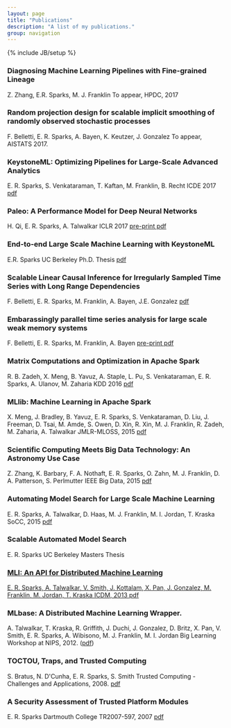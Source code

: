 ```yaml
---
layout: page
title: "Publications"
description: "A list of my publications."
group: navigation
---
```

{% include JB/setup %}

### Diagnosing Machine Learning Pipelines with Fine-grained Lineage
Z. Zhang, E.R. Sparks, M. J. Franklin
To appear, HPDC, 2017

### Random projection design for scalable implicit smoothing of randomly observed stochastic processes
F. Belletti, E. R. Sparks, A. Bayen, K. Keutzer, J. Gonzalez
To appear, AISTATS 2017.

### KeystoneML: Optimizing Pipelines for Large-Scale Advanced Analytics
E. R. Sparks, S. Venkataraman, T. Kaftan, M. Franklin, B. Recht
ICDE 2017
<a href="https://amplab.cs.berkeley.edu/wp-content/uploads/2017/01/ICDE_2017_CameraReady_475.pdf">pdf</a>

### Paleo: A Performance Model for Deep Neural Networks
H. Qi, E. R. Sparks, A. Talwalkar
ICLR 2017
<a href="https://openreview.net/pdf?id=SyVVJ85lg">pre-print pdf</a>

### End-to-end Large Scale Machine Learning with KeystoneML
E.R. Sparks
UC Berkeley Ph.D. Thesis
<a href="http://www2.eecs.berkeley.edu/Pubs/TechRpts/2016/EECS-2016-200.pdf">pdf</a>

### Scalable Linear Causal Inference for Irregularly Sampled Time Series with Long Range Dependencies
F. Belletti, E. R. Sparks, M. Franklin, A. Bayen, J.E. Gonzalez
<a href="https://sites.google.com/site/nipsts2016/NIPS_2016_TSW_paper_26.pdf?attredirects=0&d=1">pdf</a>

### Embarassingly parallel time series analysis for large scale weak memory systems
F. Belletti, E. R. Sparks, M. Franklin, A. Bayen
<a href="https://arxiv.org/abs/1511.06493">pre-print pdf</a>

### Matrix Computations and Optimization in Apache Spark
R. B. Zadeh, X. Meng, B. Yavuz, A. Staple, L. Pu, S. Venkataraman, E. R. Sparks, A. Ulanov, M. Zaharia
KDD 2016
<a href="https://stanford.edu/~rezab/papers/linalg.pdf">pdf</a>

### MLlib: Machine Learning in Apache Spark
X. Meng, J. Bradley, B. Yavuz, E. R. Sparks, S. Venkataraman, D. Liu, J. Freeman, D. Tsai, M. Amde, S. Owen, D. Xin, R. Xin, M. J. Franklin, R. Zadeh, M. Zaharia, A. Talwalkar
JMLR-MLOSS, 2015
<a href="http://arxiv.org/pdf/1505.06807v1">pdf</a>
 
### Scientific Computing Meets Big Data Technology: An Astronomy Use Case
Z. Zhang, K. Barbary, F. A. Nothaft, E. R. Sparks, O. Zahn, M. J. Franklin, D. A. Patterson, S. Perlmutter
IEEE Big Data, 2015
<a href="https://amplab.cs.berkeley.edu/wp-content/uploads/2015/09/Kira-camera-ready.pdf">pdf</a>

### Automating Model Search for Large Scale Machine Learning
E. R. Sparks, A. Talwalkar, D. Haas, M. J. Franklin, M. I. Jordan, T. Kraska
SoCC, 2015
<a href="https://amplab.cs.berkeley.edu/wp-content/uploads/2015/07/163-sparks.pdf">pdf</a>

### Scalable Automated Model Search
E. R. Sparks
UC Berkeley Masters Thesis
<a href="http://www2.eecs.berkeley.edu/Pubs/TechRpts/2014/EECS-2014-122.pdf">


### MLI: An API for Distributed Machine Learning
E. R. Sparks, A. Talwalkar, V. Smith, J. Kottalam, X. Pan, J. Gonzalez, M. Franklin, M. Jordan, T. Kraska
ICDM, 2013
<a href="http://arxiv-web3.library.cornell.edu/pdf/1310.5426v2.pdf">pdf</a>

### MLbase: A Distributed Machine Learning Wrapper. 
A. Talwalkar, T. Kraska, R. Griffith, J. Duchi, J. Gonzalez, D. Britz, X. Pan, V. Smith, E. R. Sparks, A. Wibisono, M. J. Franklin, M. I. Jordan
Big Learning Workshop at NIPS, 2012. (<a href="http://www.cs.berkeley.edu/~ameet/dmx_nips.pdf">pdf</a>)


### TOCTOU, Traps, and Trusted Computing
S. Bratus, N. D'Cunha, E. R. Sparks, S. Smith 
Trusted Computing - Challenges and Applications, 2008. 
<a href="http://www.springerlink.com/index/Y500H3H080128284.pdf">pdf</a>

### A Security Assessment of Trusted Platform Modules
E. R. Sparks
Dartmouth College TR2007-597, 2007 
<a href="http://www.cs.dartmouth.edu/reports/TR2007-597.pdf">pdf</a>

